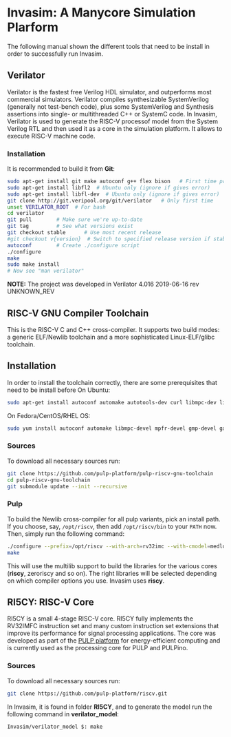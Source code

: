 # Invasim: A Manycore Simulation Plarform

The following manual shown the different tools that need to be install in order to successfully run Invasim.

## Verilator
Verilator is the fastest free Verilog HDL simulator, and outperforms most commercial simulators. Verilator compiles synthesizable SystemVerilog (generally not test-bench code), plus some SystemVerilog and Synthesis assertions into single- or multithreaded C++ or SystemC code. 
In Invasim, Verilator is used to generate the RISC-V processof model from the System Verilog RTL and then used it as a core in the simulation platform. It allows to execute RISC-V machine code.

### Installation
It is recommended to build it from **Git**:
```bash
sudo apt-get install git make autoconf g++ flex bison   # First time prerequisites 
sudo apt-get install libfl2  # Ubuntu only (ignore if gives error)
sudo apt-get install libfl-dev  # Ubuntu only (ignore if gives error)
git clone http://git.veripool.org/git/verilator   # Only first time
unset VERILATOR_ROOT  # For bash
cd verilator
git pull        # Make sure we're up-to-date
git tag         # See what versions exist
git checkout stable      # Use most recent release
#git checkout v{version}  # Switch to specified release version if stable doesn't work in project
autoconf        # Create ./configure script
./configure
make
sudo make install
# Now see "man verilator"
```

**NOTE:** The project was developed in Verilator 4.016 2019-06-16 rev UNKNOWN_REV

## RISC-V GNU Compiler Toolchain
This is the RISC-V C and C++ cross-compiler. It supports two build modes: a generic ELF/Newlib toolchain and a more sophisticated Linux-ELF/glibc toolchain.

## Installation
In order to install the toolchain correctly, there are some prerequisites that need to be install before On Ubuntu:
```bash
sudo apt-get install autoconf automake autotools-dev curl libmpc-dev libmpfr-dev libgmp-dev gawk build-essential bison flex texinfo gperf libtool patchutils bc zlib1g-dev
```
On Fedora/CentOS/RHEL OS:
```bash
sudo yum install autoconf automake libmpc-devel mpfr-devel gmp-devel gawk  bison flex texinfo patchutils gcc gcc-c++ zlib-devel
```
### Sources
To download all necessary sources run:
```bash
git clone https://github.com/pulp-platform/pulp-riscv-gnu-toolchain
cd pulp-riscv-gnu-toolchain
git submodule update --init --recursive
```
### Pulp
To build the Newlib cross-compiler for all pulp variants, pick an install path. If you choose, say, `/opt/riscv`, then add `/opt/riscv/bin` to your `PATH` now. Then, simply run the following command:
```bash
./configure --prefix=/opt/riscv --with-arch=rv32imc --with-cmodel=medlow --enable-multilib
make
```
This will use the multilib support to build the libraries for the various cores (**riscy**, zeroriscy and so on). The right libraries will be selected depending on which compiler options you use. Invasim uses **riscy**.

## RI5CY: RISC-V Core
RI5CY is a small 4-stage RISC-V core. RI5CY fully implements the RV32IMFC instruction set and many custom instruction set extensions that improve its performance for signal processing applications. The core was developed as part of the [PULP platform](http://pulp.ethz.ch/) for energy-efficient computing and is currently used as the processing core for PULP and PULPino.
### Sources
To download all necessary sources run:
```bash
git clone https://github.com/pulp-platform/riscv.git
```

In Invasim, it is found in folder **RI5CY**, and to generate the model run the following command in **verilator_model**:
```bash
Invasim/verilator_model $: make
```
